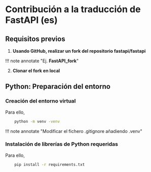 # **Contribución a la traducción de FastAPI (es)**

## Requisitos previos

1. **Usando GitHub, realizar un fork del repositorio fastapi/fastapi**

!!! note annotate "Ej. **FastAPI_fork**"

2. **Clonar el fork en local**


## Python: Preparación del entorno

### Creación del entorno virtual

Para ello, 

```sh
    python -m venv -venv
```

!!! note annotate "Modificar el fichero .gitignore añadiendo .venv"

### Instalación de librerías de Python requeridas

Para ello, 

```sh
    pip install -r requirements.txt
```
